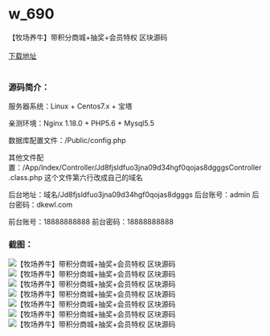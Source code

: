 # w_690
【牧场养牛】带积分商城+抽奖+会员特权 区块源码
<br/></br>
[下载地址](https://www.uuid2.com/690.html "下载地址")
<br/></br>
<h3>源码简介：</h3>
<p>服务器系统：Linux + Centos7.x + 宝塔<p>
<p>亲测环境：Nginx 1.18.0 + PHP5.6 + Mysql5.5<p>
<p>数据库配置文件：/Public/config.php<p>
<p>其他文件配置：/App/Index/Controller/Jd8fjsldfuo3jna09d34hgf0qojas8dgggsController.class.php 这个文件第六行改成自己的域名<p>
<p>后台地址：域名/Jd8fjsldfuo3jna09d34hgf0qojas8dgggs
后台账号：admin
后台密码：dkewl.com<p>
<p>前台账号：18888888888
前台密码：18888888888<p>
<h3>截图：</h3>
<img src="https://www.uuid2.com/wp-content/uploads/img/202105/bcac5b5406.jpg" alt="【牧场养牛】带积分商城+抽奖+会员特权 区块源码"><img src="https://www.uuid2.com/wp-content/uploads/img/202105/9870314143.jpg" alt="【牧场养牛】带积分商城+抽奖+会员特权 区块源码"><img src="https://www.uuid2.com/wp-content/uploads/img/202105/d970c62616.jpg" alt="【牧场养牛】带积分商城+抽奖+会员特权 区块源码"><img src="https://www.uuid2.com/wp-content/uploads/img/202105/938ecb0558.jpg" alt="【牧场养牛】带积分商城+抽奖+会员特权 区块源码"><img src="https://www.uuid2.com/wp-content/uploads/img/202105/08ceb3f191.png" alt="【牧场养牛】带积分商城+抽奖+会员特权 区块源码"><img src="https://www.uuid2.com/wp-content/uploads/img/202105/318df38795.png" alt="【牧场养牛】带积分商城+抽奖+会员特权 区块源码"><img src="https://www.uuid2.com/wp-content/uploads/img/202105/3c08bbe803.jpg" alt="【牧场养牛】带积分商城+抽奖+会员特权 区块源码">

